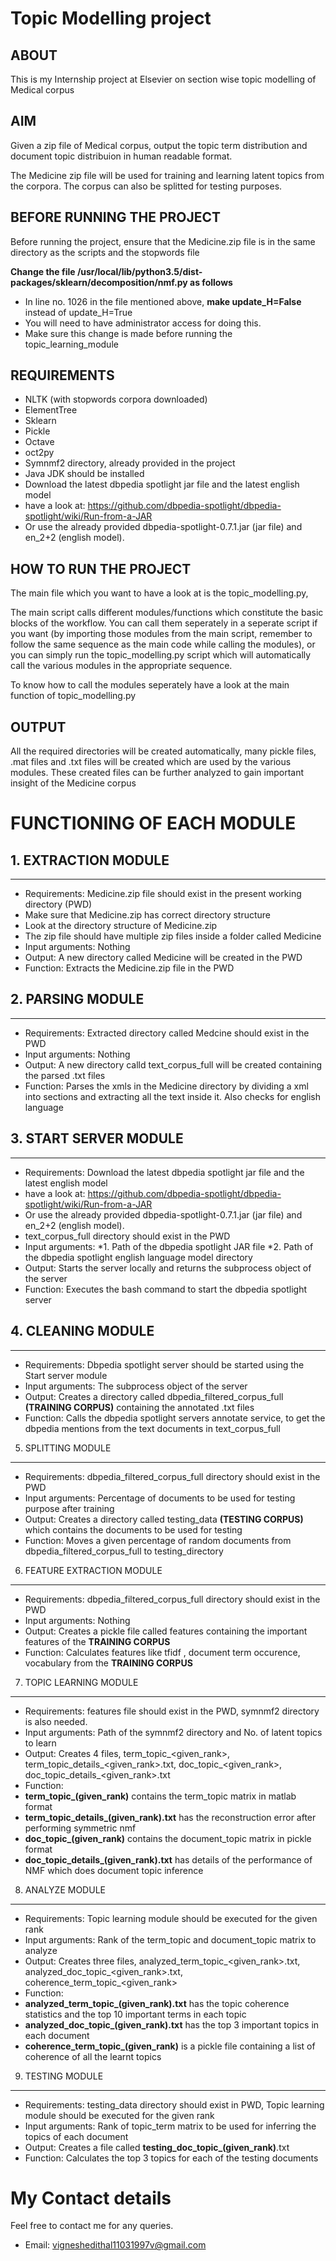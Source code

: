 Topic Modelling project
=========================

ABOUT
--------------------------
This is my Internship project at Elsevier on section wise topic modelling of Medical corpus

AIM
--------------------------
Given a zip file of Medical corpus, output the 
topic term distribution and document topic distribuion in human readable format.

The Medicine zip file will be used for training and learning latent topics
from the corpora. The corpus can also be splitted for testing purposes.

BEFORE RUNNING THE PROJECT
------------------------------
Before running the project, ensure that the Medicine.zip file is in the same
directory as the scripts and the stopwords file

**Change the file /usr/local/lib/python3.5/dist-packages/sklearn/decomposition/nmf.py as follows**
* In line no. 1026 in the file mentioned above, **make update_H=False** instead of update_H=True
* You will need to have administrator access for doing this.
* Make sure this change is made before running the topic_learning_module

REQUIREMENTS
------------------------------
* NLTK (with stopwords corpora downloaded)
* ElementTree
* Sklearn
* Pickle
* Octave
* oct2py
* Symnmf2 directory, already provided in the project
* Java JDK should be installed
* Download the latest dbpedia spotlight jar file and the latest english model
 * have a look at: https://github.com/dbpedia-spotlight/dbpedia-spotlight/wiki/Run-from-a-JAR
 * Or use the already provided dbpedia-spotlight-0.7.1.jar (jar file) and en_2+2 (english model).

HOW TO RUN THE PROJECT
----------------------------
The main file which you want to have a look at is the topic_modelling.py,

The main script calls different modules/functions which constitute the basic blocks of the workflow.
You can call them seperately in a seperate script if you want (by importing those modules from the main script,
 remember to follow the same sequence as the main code while calling the modules), or you can simply run the topic_modelling.py script
which will automatically call the various modules in the appropriate sequence.

To know how to call the modules seperately have a look at the main function of
topic_modelling.py

OUTPUT
-----------------------
All the required directories will be created automatically, many pickle files, 
.mat files and .txt files will be created which are used by the various modules.
These created files can be further analyzed to gain important insight of the Medicine corpus


FUNCTIONING OF EACH MODULE
==============================

## 1. EXTRACTION MODULE
------------------------------
* Requirements: Medicine.zip file should exist in the present working directory (PWD)
 * Make sure that Medicine.zip has correct directory structure
 * Look at the directory structure of Medicine.zip
 * The zip file should have multiple zip files inside a folder called Medicine
* Input arguments: Nothing
* Output: A new directory called Medicine will be created in the PWD
* Function: Extracts the Medicine.zip file in the PWD

## 2. PARSING MODULE
---------------------------------
* Requirements: Extracted directory called Medcine should exist in the PWD
* Input arguments: Nothing
* Output: A new directory calld text_corpus_full will be created containing the parsed .txt files
* Function: Parses the xmls in the Medicine directory by dividing a xml into sections and extracting all the text inside it. Also checks for english language

## 3. START SERVER MODULE
----------------------------------
* Requirements: Download the latest dbpedia spotlight jar file and the latest english model
 * have a look at: https://github.com/dbpedia-spotlight/dbpedia-spotlight/wiki/Run-from-a-JAR
 * Or use the already provided dbpedia-spotlight-0.7.1.jar (jar file) and en_2+2 (english model).
 * text_corpus_full directory should exist in the PWD
* Input arguments:
 *1. Path of the dbpedia spotlight JAR file
 *2. Path of the dbpedia spotlight english language model directory
* Output: Starts the server locally and returns the subprocess object of the server
* Function: Executes the bash command to start the dbpedia spotlight server

## 4. CLEANING MODULE
-----------------------------------
* Requirements: Dbpedia spotlight server should be started using the Start server module
* Input arguments: The subprocess object of the server
* Output: Creates a directory called dbpedia_filtered_corpus_full **(TRAINING CORPUS)** containing the annotated .txt files
* Function: Calls the dbpedia spotlight servers annotate service, to get the dbpedia mentions from the text documents in text_corpus_full

5. SPLITTING MODULE
------------------------------------
* Requirements: dbpedia_filtered_corpus_full directory should exist in the PWD
* Input arguments: Percentage of documents to be used for testing purpose after training
* Output: Creates a directory called testing_data **(TESTING CORPUS)** which contains the documents to be used for testing
* Function: Moves a given percentage of random documents from dbpedia_filtered_corpus_full to testing_directory

6. FEATURE EXTRACTION MODULE
-------------------------------------
* Requirements: dbpedia_filtered_corpus_full directory should exist in the PWD
* Input arguments: Nothing
* Output: Creates a pickle file called features containing the important features of the **TRAINING CORPUS**
* Function: Calculates features like tfidf , document term occurence, vocabulary from the **TRAINING CORPUS**

7. TOPIC LEARNING MODULE
---------------------------------------
* Requirements: features file should exist in the PWD, symnmf2 directory is also needed.
* Input arguments: Path of the symnmf2 directory and No. of latent topics to learn
* Output: Creates 4 files, term_topic_<given_rank>, term_topic_details_<given_rank>.txt, doc_topic_<given_rank>, doc_topic_details_<given_rank>.txt
* Function:
 * **term_topic_(given_rank)** contains the term_topic matrix in matlab format
 * **term_topic_details_(given_rank).txt** has the reconstruction error after performing symmetric nmf
 * **doc_topic_(given_rank)** contains the document_topic matrix in pickle format
 * **doc_topic_details_(given_rank).txt** has details of the performance of NMF which does document topic inference

8. ANALYZE MODULE
----------------------------------------
* Requirements: Topic learning module should be executed for the given rank
* Input arguments: Rank of the term_topic and document_topic matrix to analyze
* Output: Creates three files, analyzed_term_topic_<given_rank>.txt, analyzed_doc_topic_<given_rank>.txt, coherence_term_topic_<given_rank>
* Function:
 * **analyzed_term_topic_(given_rank).txt** has the topic coherence statistics and the top 10 important terms in each topic
 * **analyzed_doc_topic_(given_rank).txt** has the top 3 important topics in each document
 * **coherence_term_topic_(given_rank)** is a pickle file containing a list of coherence of all the learnt topics

9. TESTING MODULE
-----------------------------------------
* Requirements: testing_data directory should exist in PWD, Topic learning module should be executed for the given rank
* Input arguments: Rank of topic_term matrix to be used for inferring the topics of each document
* Output: Creates a file called **testing_doc_topic_(given_rank)**.txt
* Function: Calculates the top 3 topics for each of the testing documents

My Contact details
==============================
Feel free to contact me for any queries.
* Email: vigneshedithal11031997v@gmail.com
